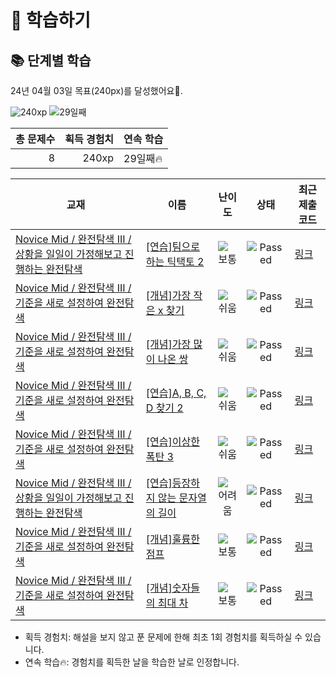# 📖 학습하기

## 📚 단계별 학습
24년 04월 03일 목표(240px)를 달성했어요🥳.

![240xp](https://img.shields.io/badge/EXP-240xp-%235cb85c.svg?for-the-badge)
![29일째](https://img.shields.io/badge/연속학습-29일째-%23E34F26.svg?for-the-badge)

|총 문제수|획득 경험치|연속 학습|
|---:|---:|---|
8|240xp|29일째🔥|

|교재|이름|난이도|상태|최근 제출 코드|
|---|---|:---:|:---:|---|
|[Novice Mid / 완전탐색 III / 상황을 일일이 가정해보고 진행하는 완전탐색](https://www.codetree.ai/missions?missionId=5)|[[연습]팀으로 하는 틱택토 2](https://www.codetree.ai/missions/5/problems/tic-tac-to-as-a-team-2)|![보통][medium]|![Passed][passed]|[링크](https://github.com/KAU-ParkSangHyeok/codetree-TILs/blob/main/240403/%ED%8C%80%EC%9C%BC%EB%A1%9C%20%ED%95%98%EB%8A%94%20%ED%8B%B1%ED%83%9D%ED%86%A0%202/tic-tac-to-as-a-team-2.java)|
|[Novice Mid / 완전탐색 III / 기준을 새로 설정하여 완전탐색](https://www.codetree.ai/missions?missionId=5)|[[개념]가장 작은 x 찾기](https://www.codetree.ai/missions/5/problems/find-smallest-x)|![쉬움][easy]|![Passed][passed]|[링크](https://github.com/KAU-ParkSangHyeok/codetree-TILs/blob/main/240403/%EA%B0%80%EC%9E%A5%20%EC%9E%91%EC%9D%80%20x%20%EC%B0%BE%EA%B8%B0/find-smallest-x.java)|
|[Novice Mid / 완전탐색 III / 기준을 새로 설정하여 완전탐색](https://www.codetree.ai/missions?missionId=5)|[[개념]가장 많이 나온 쌍](https://www.codetree.ai/missions/5/problems/the-most-frequent-pair)|![쉬움][easy]|![Passed][passed]|[링크](https://github.com/KAU-ParkSangHyeok/codetree-TILs/blob/main/240403/%EA%B0%80%EC%9E%A5%20%EB%A7%8E%EC%9D%B4%20%EB%82%98%EC%98%A8%20%EC%8C%8D/the-most-frequent-pair.java)|
|[Novice Mid / 완전탐색 III / 기준을 새로 설정하여 완전탐색](https://www.codetree.ai/missions?missionId=5)|[[연습]A, B, C, D 찾기 2](https://www.codetree.ai/missions/5/problems/find-a-b-c-d-2)|![쉬움][easy]|![Passed][passed]|[링크](https://github.com/KAU-ParkSangHyeok/codetree-TILs/blob/main/240403/A%2C%20B%2C%20C%2C%20D%20%EC%B0%BE%EA%B8%B0%202/find-a-b-c-d-2.java)|
|[Novice Mid / 완전탐색 III / 기준을 새로 설정하여 완전탐색](https://www.codetree.ai/missions?missionId=5)|[[연습]이상한 폭탄 3](https://www.codetree.ai/missions/5/problems/strange-bomb-3)|![쉬움][easy]|![Passed][passed]|[링크](https://github.com/KAU-ParkSangHyeok/codetree-TILs/blob/main/240403/%EC%9D%B4%EC%83%81%ED%95%9C%20%ED%8F%AD%ED%83%84%203/strange-bomb-3.java)|
|[Novice Mid / 완전탐색 III / 상황을 일일이 가정해보고 진행하는 완전탐색](https://www.codetree.ai/missions?missionId=5)|[[연습]등장하지 않는 문자열의 길이](https://www.codetree.ai/missions/5/problems/length-of-string-that-does-not-appear)|![어려움][hard]|![Passed][passed]|[링크](https://github.com/KAU-ParkSangHyeok/codetree-TILs/blob/main/240403/%EB%93%B1%EC%9E%A5%ED%95%98%EC%A7%80%20%EC%95%8A%EB%8A%94%20%EB%AC%B8%EC%9E%90%EC%97%B4%EC%9D%98%20%EA%B8%B8%EC%9D%B4/length-of-string-that-does-not-appear.java)|
|[Novice Mid / 완전탐색 III / 기준을 새로 설정하여 완전탐색](https://www.codetree.ai/missions?missionId=5)|[[개념]훌륭한 점프](https://www.codetree.ai/missions/5/problems/great-jump)|![보통][medium]|![Passed][passed]|[링크](https://github.com/KAU-ParkSangHyeok/codetree-TILs/blob/main/240403/%ED%9B%8C%EB%A5%AD%ED%95%9C%20%EC%A0%90%ED%94%84/great-jump.java)|
|[Novice Mid / 완전탐색 III / 기준을 새로 설정하여 완전탐색](https://www.codetree.ai/missions?missionId=5)|[[개념]숫자들의 최대 차](https://www.codetree.ai/missions/5/problems/maximum-difference-in-numbers)|![보통][medium]|![Passed][passed]|[링크](https://github.com/KAU-ParkSangHyeok/codetree-TILs/blob/main/240403/%EC%88%AB%EC%9E%90%EB%93%A4%EC%9D%98%20%EC%B5%9C%EB%8C%80%20%EC%B0%A8/maximum-difference-in-numbers.java)|


* 획득 경험치: 해설을 보지 않고 푼 문제에 한해 최초 1회 경험치를 획득하실 수 있습니다.
* 연속 학습🔥: 경험치를 획득한 날을 학습한 날로 인정합니다.










[b5]: https://img.shields.io/badge/Bronze_5-%235D3E31.svg
[b4]: https://img.shields.io/badge/Bronze_4-%235D3E31.svg
[b3]: https://img.shields.io/badge/Bronze_3-%235D3E31.svg
[b2]: https://img.shields.io/badge/Bronze_2-%235D3E31.svg
[b1]: https://img.shields.io/badge/Bronze_1-%235D3E31.svg
[s5]: https://img.shields.io/badge/Silver_5-%23394960.svg
[s4]: https://img.shields.io/badge/Silver_4-%23394960.svg
[s3]: https://img.shields.io/badge/Silver_3-%23394960.svg
[s2]: https://img.shields.io/badge/Silver_2-%23394960.svg
[s1]: https://img.shields.io/badge/Silver_1-%23394960.svg
[g5]: https://img.shields.io/badge/Gold_5-%23FFC433.svg
[g4]: https://img.shields.io/badge/Gold_4-%23FFC433.svg
[g3]: https://img.shields.io/badge/Gold_3-%23FFC433.svg
[g2]: https://img.shields.io/badge/Gold_2-%23FFC433.svg
[g1]: https://img.shields.io/badge/Gold_1-%23FFC433.svg
[p5]: https://img.shields.io/badge/Platinum_5-%2376DDD8.svg
[p4]: https://img.shields.io/badge/Platinum_4-%2376DDD8.svg
[p3]: https://img.shields.io/badge/Platinum_3-%2376DDD8.svg
[p2]: https://img.shields.io/badge/Platinum_2-%2376DDD8.svg
[p1]: https://img.shields.io/badge/Platinum_1-%2376DDD8.svg
[passed]: https://img.shields.io/badge/Passed-%23009D27.svg
[failed]: https://img.shields.io/badge/Failed-%23D24D57.svg
[easy]: https://img.shields.io/badge/쉬움-%235cb85c.svg?for-the-badge
[medium]: https://img.shields.io/badge/보통-%23FFC433.svg?for-the-badge
[hard]: https://img.shields.io/badge/어려움-%23D24D57.svg?for-the-badge